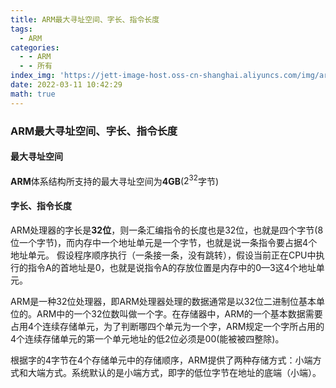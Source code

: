 ```yaml
---
title: ARM最大寻址空间、字长、指令长度
tags:
  - ARM
categories:
  - - ARM
  - - 所有
index_img: 'https://jett-image-host.oss-cn-shanghai.aliyuncs.com/img/arm.png'
date: 2022-03-11 10:42:29
math: true
---
```


### ARM最大寻址空间、字长、指令长度

#### 最大寻址空间

**ARM**体系结构所支持的最大寻址空间为**4GB**($2^{32}$字节)

#### 字长、指令长度

ARM处理器的字长是**32位**，则一条汇编指令的长度也是32位，也就是四个字节(8位一个字节)，而内存中一个地址单元是一个字节，也就是说一条指令要占据4个地址单元。 假设程序顺序执行（一条接一条，没有跳转），假设当前正在CPU中执行的指令A的首地址是0，也就是说指令A的存放位置是内存中的0—3这4个地址单元。

ARM是一种32位处理器，即ARM处理器处理的数据通常是以32位二进制位基本单位的。ARM中的一个32位数叫做一个字。在存储器中，ARM的一个基本数据需要占用4个连续存储单元，为了判断哪四个单元为一个字，ARM规定一个字所占用的4个连续存储单元的第一个单元地址的低2位必须是00(能被被四整除)。

根据字的4字节在4个存储单元中的存储顺序，ARM提供了两种存储方式：小端方式和大端方式。系统默认的是小端方式，即字的低位字节在地址的底端（小端）。



